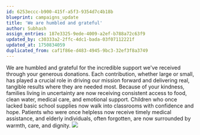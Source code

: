 ```yaml
---
id: 6253eccc-b900-415f-a5f3-9354d7c4b18b
blueprint: campaigns_update
title: 'We are humbled and grateful'
author: Subhash
assign_entries: 187e3325-9ede-4009-a2ef-b788a72c63f9
updated_by: c30333a2-2ffc-4dc1-bada-03f07112221f
updated_at: 1750834059
duplicated_from: caf1f86e-d483-4945-9bc3-32ef3f8a3749
---
```

We are humbled and grateful for the incredible support we've received through your generous donations. Each contribution, whether large or small, has played a crucial role in driving our mission forward and delivering real, tangible results where they are needed most. Because of your kindness, families living in uncertainty are now receiving consistent access to food, clean water, medical care, and emotional support. Children who once lacked basic school supplies now walk into classrooms with confidence and hope. Patients who were once helpless now receive timely medical assistance, and elderly individuals, often forgotten, are now surrounded by warmth, care, and dignity.
![](/assets/images/contribute-img4.jpg)